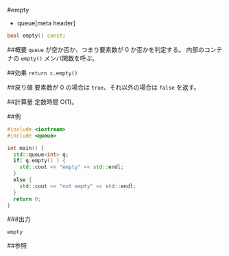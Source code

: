 #empty
* queue[meta header]

```cpp
bool empty() const;
```

##概要
`queue` が空か否か、つまり要素数が 0 か否かを判定する。
内部のコンテナの `empty()` メンバ関数を呼ぶ。


##効果
`return c.empty()`


##戻り値
要素数が 0 の場合は `true`、それ以外の場合は `false` を返す。


##計算量
定数時間 O(1)。


##例
```cpp
#include <iostream>
#include <queue>

int main() {
  std::queue<int> q;
  if( q.empty() ) {
    std::cout << "empty" << std::endl;
  }
  else {
    std::cout << "not empty" << std::endl;
  }
  return 0;
}
```

###出力
```
empty
```

##参照


